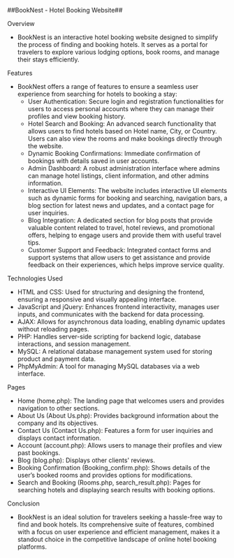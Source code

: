 ##BookNest - Hotel Booking Website##

Overview
- BookNest is an interactive hotel booking website designed to simplify the process of finding and booking hotels. It serves as a portal for travelers to explore various lodging options, book rooms, and manage their stays efficiently.

Features
- BookNest offers a range of features to ensure a seamless user experience from searching for hotels to booking a stay:
  - User Authentication: Secure login and registration functionalities for users to access personal accounts where they can manage their profiles and view booking history.
  - Hotel Search and Booking: An advanced search functionality that allows users to find hotels based on Hotel name, City, or Country. Users can also view the rooms and make bookings directly through the website.
  - Dynamic Booking Confirmations: Immediate confirmation of bookings with details saved in user accounts.
  - Admin Dashboard: A robust administration interface where admins can manage hotel listings, client information, and other admins information.
  - Interactive UI Elements: The website includes interactive UI elements such as dynamic forms for booking and searching, navigation bars, a blog section for latest news and updates, and a contact page for user inquiries.
  - Blog Integration: A dedicated section for blog posts that provide valuable content related to travel, hotel reviews, and promotional offers, helping to engage users and provide them with useful travel tips.
  - Customer Support and Feedback: Integrated contact forms and support systems that allow users to get assistance and provide feedback on their experiences, which helps improve service quality.

Technologies Used
- HTML and CSS: Used for structuring and designing the frontend, ensuring a responsive and visually appealing interface.
- JavaScript and jQuery: Enhances frontend interactivity, manages user inputs, and communicates with the backend for data processing.
- AJAX: Allows for asynchronous data loading, enabling dynamic updates without reloading pages.
- PHP: Handles server-side scripting for backend logic, database interactions, and session management.
- MySQL: A relational database management system used for storing product and payment data.
- PhpMyAdmin: A tool for managing MySQL databases via a web interface.

Pages
- Home (home.php): The landing page that welcomes users and provides navigation to other sections.
- About Us (About Us.php): Provides background information about the company and its objectives.
- Contact Us (Contact Us.php): Features a form for user inquiries and displays contact information.
- Account (account.php): Allows users to manage their profiles and view past bookings.
- Blog (blog.php): Displays other clients' reviews.
- Booking Confirmation (Booking_confirm.php): Shows details of the user’s booked rooms and provides options for modifications.
- Search and Booking (Rooms.php, search_result.php): Pages for searching hotels and displaying search results with booking options.

Conclusion
- BookNest is an ideal solution for travelers seeking a hassle-free way to find and book hotels. Its comprehensive suite of features, combined with a focus on user experience and efficient management, makes it a standout choice in the competitive landscape of online hotel booking platforms.
